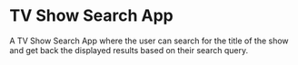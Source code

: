 # TV Show Search App
A TV Show Search App where the user can search for the title of the show\
and get back the displayed results based on their search query.
